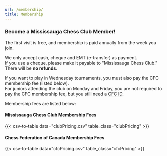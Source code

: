```yaml
---
url: /membership/
title: Membership
---
```


### Become a Mississauga Chess Club Member!
The first visit is free, and membership is paid annually from the week you join.

We only accept cash, cheque and EMT (e-transfer) as payment. <br>If you use a cheque, please make it payable to "Mississauga Chess Club." There will be **no refunds**.

If you want to play in Wednesday tournaments, you must also pay the CFC membership fee (listed below). <br>
For juniors attending the club on Monday and Friday, you are not required to pay the CFC membership fee, but you still need a [CFC ID](https://www.chess.ca/en/players/membership-join/).

Membership fees are listed below:
#### Mississauga Chess Club Membership Fees
{{< csv-to-table data="clubPricing.csv" table_class="clubPricing" >}}
#### Chess Federation of Canada Membership Fees
{{< csv-to-table data="cfcPricing.csv" table_class="cfcPricing" >}}
